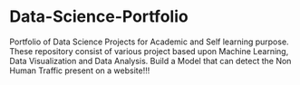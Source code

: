 # Data-Science-Portfolio
Portfolio of Data Science Projects for Academic and Self learning purpose. These repository consist of various project based upon Machine Learning, Data Visualization and Data Analysis.
Build a Model that can detect the Non Human Traffic present on a website!!!
